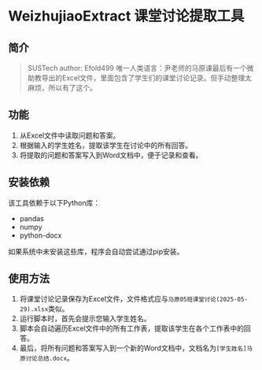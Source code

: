 # WeizhujiaoExtract 课堂讨论提取工具

## 简介

>SUSTech
>author: Efold499
>唯一人类语言：尹老师的马原课最后有一个微助教导出的Excel文件，里面包含了学生们的课堂讨论记录。但手动整理太麻烦，所以有了这个。

## 功能

1. 从Excel文件中读取问题和答案。
2. 根据输入的学生姓名，提取该学生在讨论中的所有回答。
3. 将提取的问题和答案写入到Word文档中，便于记录和查看。

## 安装依赖

该工具依赖于以下Python库：

- pandas
- numpy
- python-docx

如果系统中未安装这些库，程序会自动尝试通过pip安装。

## 使用方法

1. 将课堂讨论记录保存为Excel文件，文件格式应与`马原05班课堂讨论(2025-05-29).xlsx`类似。
2. 运行脚本时，首先会提示您输入学生姓名。
3. 脚本会自动遍历Excel文件中的所有工作表，提取该学生在各个工作表中的回答。
4. 最后，将所有问题和答案写入到一个新的Word文档中，文档名为`[学生姓名]马原讨论总结.docx`。
